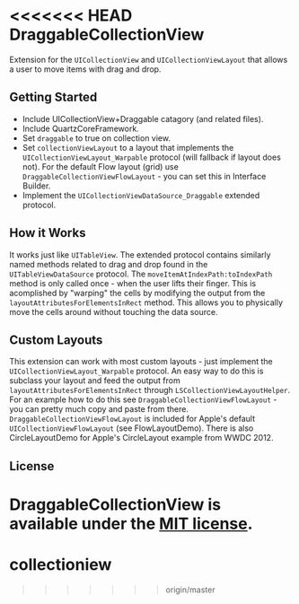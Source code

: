 <<<<<<< HEAD
DraggableCollectionView
=====================================

Extension for the `UICollectionView` and `UICollectionViewLayout` that allows a user to move items with drag and drop.

## Getting Started

- Include UICollectionView+Draggable catagory (and related files).
- Include QuartzCoreFramework.
- Set `draggable` to true on collection view.
- Set `collectionViewLayout` to a layout that implements the `UICollectionViewLayout_Warpable` protocol (will fallback if layout does not). For the default Flow layout (grid) use `DraggableCollectionViewFlowLayout` - you can set this in Interface Builder.
- Implement the `UICollectionViewDataSource_Draggable` extended protocol.

## How it Works

It works just like `UITableView`. The extended protocol contains similarly named methods related to drag and drop found in the `UITableViewDataSource` protocol. The `moveItemAtIndexPath:toIndexPath` method is only called once - when the user lifts their finger. This is acomplished by "warping" the cells by modifying the output from the `layoutAttributesForElementsInRect` method. This allows you to physically move the cells around without touching the data source.

## Custom Layouts

This extension can work with most custom layouts - just implement the `UICollectionViewLayout_Warpable` protocol. An easy way to do this is subclass your layout and feed the output from `layoutAttributesForElementsInRect` through `LSCollectionViewLayoutHelper`. For an example how to do this see `DraggableCollectionViewFlowLayout` - you can pretty much copy and paste from there. `DraggableCollectionViewFlowLayout` is included for Apple's default `UICollectionViewFlowLayout` (see FlowLayoutDemo). There is also CircleLayoutDemo for Apple's CircleLayout example from WWDC 2012.

## License

DraggableCollectionView is available under the [MIT license](LICENSE).
=======
collectioniew
=============
>>>>>>> origin/master
